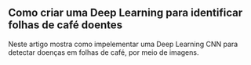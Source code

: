 ## Como criar uma Deep Learning para identificar folhas de café doentes

Neste artigo mostra como impelementar uma Deep Learning CNN para detectar doenças em folhas de café, por meio de imagens. 
